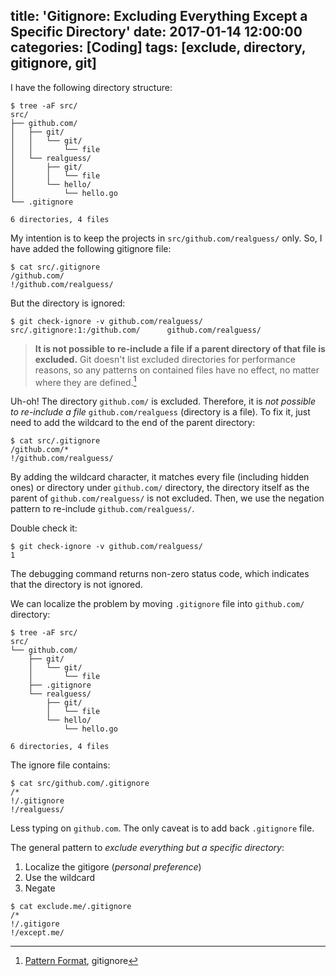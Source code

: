 title: 'Gitignore: Excluding Everything Except a Specific Directory'
date: 2017-01-14 12:00:00
categories: [Coding]
tags: [exclude, directory, gitignore, git]
---

I have the following directory structure:

```
$ tree -aF src/
src/
├── github.com/
│   ├── git/
│   │   └── git/
│   │       └── file
│   └── realguess/
│       ├── git/
│       │   └── file
│       └── hello/
│           └── hello.go
└── .gitignore

6 directories, 4 files
```

My intention is to keep the projects in `src/github.com/realguess/` only. So, I have added the following gitignore file:

```
$ cat src/.gitignore
/github.com/
!/github.com/realguess/
```

But the directory is ignored:

```
$ git check-ignore -v github.com/realguess/
src/.gitignore:1:/github.com/      github.com/realguess/
```

> **It is not possible to re-include a file if a parent directory of that file is excluded.** Git doesn't list excluded directories for performance reasons, so any patterns on contained files have no effect, no matter where they are defined.[^1]

Uh-oh! The directory `github.com/` is excluded. Therefore, it is *not possible to re-include a file* `github.com/realguess` (directory is a file). To fix it, just need to add the wildcard to the end of the parent directory:

```
$ cat src/.gitignore
/github.com/*
!/github.com/realguess/
```

By adding the wildcard character, it matches every file (including hidden ones) or directory under `github.com/` directory, the directory itself as the parent of `github.com/realguess/` is not excluded. Then, we use the negation pattern to re-include `github.com/realguess/`.

Double check it:

```
$ git check-ignore -v github.com/realguess/
1
```

The debugging command returns non-zero status code, which indicates that the directory is not ignored.

<!-- more -->

We can localize the problem by moving `.gitignore` file into `github.com/` directory:

```
$ tree -aF src/
src/
└── github.com/
    ├── git/
    │   └── git/
    │       └── file
    ├── .gitignore
    └── realguess/
        ├── git/
        │   └── file
        └── hello/
            └── hello.go

6 directories, 4 files
```

The ignore file contains:

```
$ cat src/github.com/.gitignore
/*
!/.gitignore
!/realguess/
```

Less typing on `github.com`. The only caveat is to add back `.gitignore` file.

The general pattern to *exclude everything but a specific directory*:

1. Localize the gitigore (*personal preference*)
2. Use the wildcard
3. Negate

```
$ cat exclude.me/.gitignore
/*
!/.gitigore
!/except.me/
```


[^1]:[Pattern Format](https://git-scm.com/docs/gitignore#_pattern_format), gitignore
